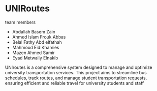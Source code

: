 # UNIRoutes

team members 

* Abdallah Basem Zain
* Ahmed Islam Frouk Abbas 
* Belal Fathy Abd elfathah
* Mahmoud Eid Khamies
* Mazen Ahmed Samir
* Eyad Metwally Elnakib

UNIroutes is a comprehensive system designed to manage and optimize university transportation services. This project aims to streamline bus schedules, track routes, and manage student transportation requests, ensuring efficient and reliable travel for university students and staff
